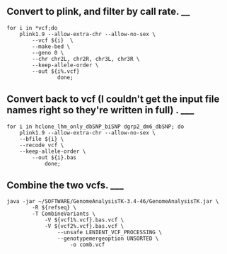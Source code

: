 ## Convert to plink, and filter by call rate. __

```
for i in *vcf;do
    plink1.9 --allow-extra-chr --allow-no-sex \
        --vcf ${i}  \
        --make-bed \
        --geno 0 \
        --chr chr2L, chr2R, chr3L, chr3R \
        --keep-allele-order \
        --out ${i%.vcf}
                done;
```

## Convert back to vcf (I couldn't get the input file names right so they're written in full) . ___ 

```
for i in hclone_lhm_only_dbSNP_biSNP dgrp2_dm6_dbSNP; do
    plink1.9 --allow-extra-chr --allow-no-sex \
    --bfile ${i} \
    --recode vcf \
    --keep-allele-order \
        --out ${i}.bas
            done;
```

## Combine the two vcfs. ___

```
java -jar ~/SOFTWARE/GenomeAnalysisTK-3.4-46/GenomeAnalysisTK.jar \
        -R ${refseq} \
        -T CombineVariants \
            -V ${vcf1%.vcf}.bas.vcf \
            -V ${vcf2%.vcf}.bas.vcf \
                --unsafe LENIENT_VCF_PROCESSING \
                --genotypemergeoption UNSORTED \
                    -o comb.vcf
```
 
